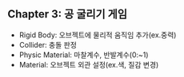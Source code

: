 ## Chapter 3: 공 굴리기 게임
- Rigid Body: 오브젝트에 물리적 움직임 추가(ex.중력)
- Collider: 충돌 판정
- Physic Material: 마찰계수, 반발계수(0:~1)
- Material: 오브젝트 외관 설정(ex.색, 질감 변경)
